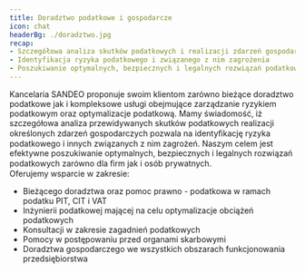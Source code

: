 ```yaml
---
title: Doradztwo podatkowe i gospodarcze
icon: chat
headerBg: ./doradztwo.jpg
recap:
- Szczegółowa analiza skutków podatkowych i realizacji zdarzeń gospodarczych
- Identyfikacja ryzyka podatkowego i związanego z nim zagrożenia
- Poszukiwanie optymalnych, bezpiecznych i legalnych rozwiązań podatkowych dla firm i osób prywatnych.
---
```

Kancelaria SANDEO proponuje swoim klientom zarówno bieżące doradztwo podatkowe jak i
kompleksowe usługi obejmujące zarządzanie ryzykiem podatkowym oraz optymalizacje podatkową.
Mamy świadomość, iż szczegółowa analiza przewidywanych skutków podatkowych realizacji
określonych zdarzeń gospodarczych pozwala na identyﬁkację ryzyka podatkowego i innych związanych
z nim zagrożeń. Naszym celem jest efektywne poszukiwanie optymalnych, bezpiecznych i legalnych
rozwiązań podatkowych zarówno dla ﬁrm jak i osób prywatnych.  
Oferujemy wsparcie w zakresie:

- Bieżącego doradztwa oraz pomoc prawno - podatkowa w ramach podatku PIT, CIT i VAT
- Inżynierii podatkowej mającej na celu optymalizacje obciążeń podatkowych
- Konsultacji w zakresie zagadnień podatkowych
- Pomocy w postępowaniu przed organami skarbowymi
- Doradztwa gospodarczego we wszystkich obszarach funkcjonowania przedsiębiorstwa